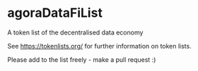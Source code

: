 # agoraDataFiList
A token list of the decentralised data economy

See https://tokenlists.org/ for further information on token lists.

Please add to the list freely - make a pull request :)
